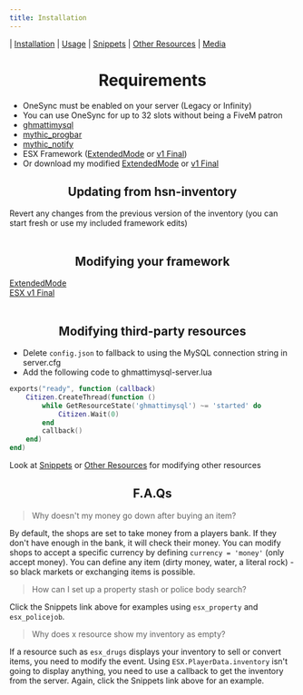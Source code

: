 ```yaml
---
title: Installation
---
```


| [Installation](index) | [Usage](usage) | [Snippets](snippets) | [Other Resources](resources) | [Media](media)


<h1 align='center'>Requirements</h1> 


* OneSync must be enabled on your server (Legacy or Infinity)
* You can use OneSync for up to 32 slots without being a FiveM patron
* [ghmattimysql](https://github.com/GHMatti/ghmattimysql/releases)
* [mythic_progbar](https://github.com/thelindat/mythic_progbar)
* [mythic_notify](https://github.com/thelindat/mythic_notify)
* ESX Framework ([ExtendedMode](https://github.com/extendedmode/extendedmode/tree/dev) or [v1 Final](https://github.com/esx-framework/es_extended/tree/v1-final))
* Or download my modified [ExtendedMode](https://github.com/thelindat/extendedmode) or [v1 Final](https://github.com/thelindat/es_extended)


<h2 align='center'>Updating from hsn-inventory</h2>
Revert any changes from the previous version of the inventory (you can start fresh or use my included framework edits)
<br><br>
<h2 align='center'>Modifying your framework</h2>
<a href='exm'>ExtendedMode</a><br>
<a href='esx'>ESX v1 Final<a>
<br><br>
<h2 align='center'>Modifying third-party resources</h2>

* Delete `config.json` to fallback to using the MySQL connection string in server.cfg
* Add the following code to ghmattimysql-server.lua
```lua
exports("ready", function (callback)
	Citizen.CreateThread(function ()
		while GetResourceState('ghmattimysql') ~= 'started' do
			Citizen.Wait(0)
		end
		callback()
	end)
end)
```

Look at [Snippets](snippets) or [Other Resources](resources) for modifying other resources


<h2 align='center'>F.A.Qs</h2>

> Why doesn't my money go down after buying an item?  

By default, the shops are set to take money from a players bank. If they don't have enough in the bank, it will check their money.
You can modify shops to accept a specific currency by defining `currency = 'money'` (only accept money).
You can define any item (dirty money, water, a literal rock) - so black markets or exchanging items is possible.


> How can I set up a property stash or police body search?  

Click the Snippets link above for examples using `esx_property` and `esx_policejob`.


> Why does x resource show my inventory as empty?  

If a resource such as `esx_drugs` displays your inventory to sell or convert items, you need to modify the event.
Using `ESX.PlayerData.inventory` isn't going to display anything, you need to use a callback to get the inventory from the server.
Again, click the Snippets link above for an example.
